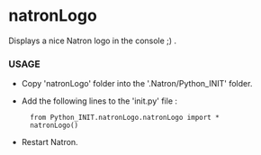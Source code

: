 # natronLogo

Displays a nice Natron logo in the console ;) .

### USAGE

* Copy 'natronLogo' folder into the '.Natron/Python_INIT' folder.
* Add the following lines to the 'init.py' file :

		from Python_INIT.natronLogo.natronLogo import *
		natronLogo()



* Restart Natron.
